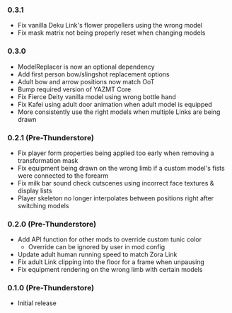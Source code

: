 ### 0.3.1
* Fix vanilla Deku Link's flower propellers using the wrong model
* Fix mask matrix not being properly reset when changing models 

### 0.3.0
* ModelReplacer is now an optional dependency
* Add first person bow/slingshot replacement options
* Adult bow and arrow positions now match OoT
* Bump required version of YAZMT Core
* Fix Fierce Deity vanilla model using wrong bottle hand
* Fix Kafei using adult door animation when adult model is equipped
* More consistently use the right models when multiple Links are being drawn

### 0.2.1 (Pre-Thunderstore)
* Fix player form properties being applied too early when removing a transformation mask
* Fix equipment being drawn on the wrong limb if a custom model's fists were connected to the forearm
* Fix milk bar sound check cutscenes using incorrect face textures & display lists
* Player skeleton no longer interpolates between positions right after switching models

### 0.2.0 (Pre-Thunderstore)
* Add API function for other mods to override custom tunic color
  * Override can be ignored by user in mod config
* Update adult human running speed to match Zora Link
* Fix adult Link clipping into the floor for a frame when unpausing
* Fix equipment rendering on the wrong limb with certain models

### 0.1.0 (Pre-Thunderstore)
* Initial release
